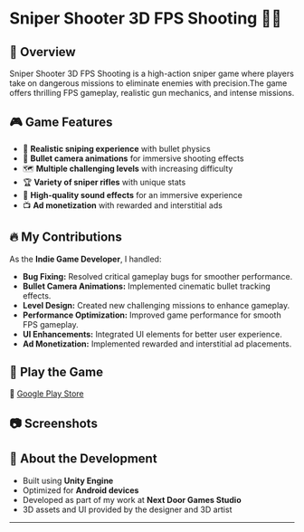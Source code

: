 # Sniper Shooter 3D FPS Shooting 🔫🔥

## 📌 Overview
Sniper Shooter 3D FPS Shooting is a high-action sniper game where players take on dangerous missions to eliminate enemies with precision.The game offers thrilling FPS gameplay, realistic gun mechanics, and intense missions.

## 🎮 Game Features
- 🎯 **Realistic sniping experience** with bullet physics
- 🎥 **Bullet camera animations** for immersive shooting effects
- 🗺 **Multiple challenging levels** with increasing difficulty
- 🏆 **Variety of sniper rifles** with unique stats
- 🎵 **High-quality sound effects** for an immersive experience
- 📺 **Ad monetization** with rewarded and interstitial ads

## 🔥 My Contributions
As the **Indie Game Developer**, I handled:
- **Bug Fixing:** Resolved critical gameplay bugs for smoother performance.
- **Bullet Camera Animations:** Implemented cinematic bullet tracking effects.
- **Level Design:** Created new challenging missions to enhance gameplay.
- **Performance Optimization:** Improved game performance for smooth FPS gameplay.
- **UI Enhancements:** Integrated UI elements for better user experience.
- **Ad Monetization:** Implemented rewarded and interstitial ad placements.

## 📲 Play the Game
🔗 [Google Play Store](https://play.google.com/store/apps/details?id=com.aero.elite.sniper.commando.strike)

## 📷 Screenshots

## 📜 About the Development
- Built using **Unity Engine**
- Optimized for **Android devices**
- Developed as part of my work at **Next Door Games Studio**
- 3D assets and UI provided by the designer and 3D artist

---



